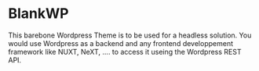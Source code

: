 # BlankWP

This barebone Wordpress Theme is to be used for a headless solution. You would use Wordpress as a backend and any frontend developpement framework like NUXT, NeXT, .... to access it useing the Wordpress REST API.

